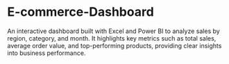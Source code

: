 # E-commerce-Dashboard
An interactive dashboard built with Excel and Power BI to analyze sales by region, category, and month. It highlights key metrics such as total sales, average order value, and top-performing products, providing clear insights into business performance.
